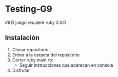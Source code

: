 # Testing-G9

##El juego requiere ruby 3.0.0

## Instalación
1) Clonar repositorio
2) Entrar a la carpeta del repositorio
3) Correr ruby main.rb:
      - Seguir instrucciones que aparecen en consola
4) Disfrutar
